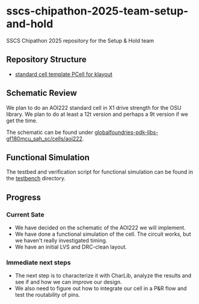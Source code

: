 # sscs-chipathon-2025-team-setup-and-hold
SSCS Chipathon 2025 repository for the Setup &amp; Hold team

## Repository Structure
- [standard cell template PCell for klayout](klayout/README.md)

## Schematic Review
We plan to do an AOI222 standard cell in X1 drive strength for the OSU library. We plan to do at least a 12t version 
and perhaps a 9t version if we get the time.

The schematic can be found under [globalfoundries-pdk-libs-gf180mcu_sah_sc/cells/aoi222](globalfoundries-pdk-libs-gf180mcu_sah_sc/cells/aoi222).

## Functional Simulation
The testbed and verification script for functional simulation can be found in the [testbench](testbench) directory.

## Progress
### Current Sate
- We have decided on the schematic of the AOI222 we will implement.
- We have done a functional simulation of the cell. The circuit works, but we haven't really investigated timing.
- We have an initial LVS and DRC-clean layout.

### Immediate next steps
- The next step is to characterize it with CharLib, analyze the results and see if and how we can improve our design.
- We also need to figure out how to integrate our cell in a P&R flow and test the routability of pins.